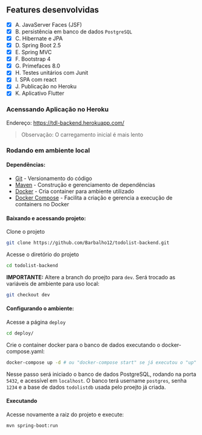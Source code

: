 ## Features desenvolvidas

- [x] A. JavaServer Faces (JSF)
- [x] B. persistência em banco de dados `PostgreSQL`
- [x] C. Hibernate e JPA
- [x] D. Spring Boot 2.5
- [x] E. Spring MVC
- [x] F. Bootstrap 4
- [x] G. Primefaces 8.0
- [x] H. Testes unitários com Junit
- [x] I. SPA com react
- [x] J. Publicação no Heroku
- [x] K. Aplicativo Flutter

### Acenssando Aplicação no Heroku

Endereço: https://tdl-backend.herokuapp.com/

> Observação: O carregamento inicial é mais lento

### Rodando em ambiente local


#### Dependências:

* [Git](https://git-scm.com/downloads) - Versionamento do código
* [Maven](https://maven.apache.org/install.html) - Construção e gerenciamento de dependências
* [Docker](https://docs.docker.com/engine/install/ubuntu/) - Cria container para ambiente utilizado
* [Docker Compose](https://docs.docker.com/compose/install/) - Facilita a criação e gerencia a execução de containers no Docker


#### Baixando e acessando projeto:

Clone o projeto
```bash
git clone https://github.com/Barbalho12/todolist-backend.git
```

Acesse o diretório do projeto
```bash
cd todolist-backend
```

**IMPORTANTE:** Altere a branch do proejto para `dev`. Será trocado as variáveis de ambiente para uso local: 
```bash
git checkout dev
```

#### Configurando o ambiente:

Acesse a página `deploy`
```bash
cd deploy/
```

Crie o container docker para o banco de dados executando o docker-compose.yaml:

```bash
docker-compose up -d # ou "docker-compose start" se já executou o "up" em algum momento anterior
```
Nesse passo será iniciado o banco de dados PostgreSQL, rodando na porta `5432`, e acessível em `localhost`.
O banco terá username `postgres`, senha `1234` e a base de dados `todolistdb` usada pelo proejto já criada.

#### Executando 

Acesse novamente a raiz do projeto e execute:

```bash
mvn spring-boot:run
```